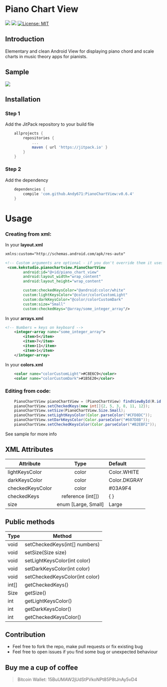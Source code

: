 # Piano Chart View
[![](https://jitpack.io/v/Andy671/PianoChartView.svg)](https://jitpack.io/#Andy671/PianoChartView)
[![](https://img.shields.io/badge/minSDK-15-brightgreen.svg)](https://developer.android.com/training/basics/supporting-devices/platforms.html)
[![License: MIT](https://img.shields.io/badge/License-MIT-blue.svg)](https://opensource.org/licenses/MIT)

## Introduction
Elementary and clean Android View for displaying piano chord and scale charts in music theory apps for pianists.

## Sample
![](http://i.giphy.com/vuaHfrpkTbwOc.gif)

## Installation

### Step 1
Add the JitPack repository to your build file
```gradle
	allprojects {
		repositories {
			...
			maven { url 'https://jitpack.io' }
		}
	}
```

### Step 2
Add the dependency
```gradle
	dependencies {
		compile 'com.github.Andy671:PianoChartView:v0.6.4'
	}
```

# Usage
### Creating from xml:

In your <b>layout.xml</b>
```xml
xmlns:custom="http://schemas.android.com/apk/res-auto"
```

```xml
<!-- Custom arguments are optional - if you don't override them it uses default values -->
 <com.kekstudio.pianochartview.PianoChartView
        android:id="@+id/piano_chart_view"
        android:layout_width="wrap_content"
        android:layout_height="wrap_content"

       	custom:checkedKeysColor="@android:color/white"
       	custom:lightKeysColor="@color/colorCustomLight"
        custom:darkKeysColor="@color/colorCustomDark"
        custom:size="Small"
        custom:checkedKeys="@array/some_integer_array"/>
```
In your <b>arrays.xml</b>
```xml
<!-- Numbers = keys on keyboard -->
    <integer-array name="some_integer_array">
        <item>5</item>
        <item>7</item>
        <item>11</item>
        <item>1</item>
    </integer-array>
```

In your <b>colors.xml</b>
```xml
    <color name="colorCustomLight">#C8E6C9</color>
    <color name="colorCustomDark">#1B5E20</color>
```

### Editing from code:
```java
 	PianoChartView pianoChartView = (PianoChartView) findViewById(R.id.piano_chart_view_small);
	pianoChartView.setCheckedKeys(new int[]{2, 5, 3, 8, 11, 12});
	pianoChartView.setSize(PianoChartView.Size.Small);
	pianoChartView.setLightKeysColor(Color.parseColor("#CFD8DC"));
	pianoChartView.setDarkKeysColor(Color.parseColor("#607D8B"));
	pianoChartView.setCheckedKeysColor(Color.parseColor("#B2EBF2"));
```

See sample for more info

## XML Attributes
| Attribute        | Type                | Default      |
| -----------------|:-------------------:| :------------|
| lightKeysColor   | color               | Color.WHITE  |
| darkKeysColor    | color               | Color.DKGRAY |
| checkedKeysColor | color               | #03A9F4      |
| checkedKeys      | reference (int[])   | { }          |
| size             | enum [Large, Small] | Large        |


## Public methods
| Type          | Method                          |
|--------------------- |--------------------------------|
| void          | setCheckedKeys(int[] numbers)   |
| void          | setSize(Size size)              |
| void          | setLightKeysColor(int color)    |
| void          | setDarkKeysColor(int color)     |
| void          | setCheckedKeysColor(int color)  |
| int[]         | getCheckedKeys()                |
| Size          | getSize()                       |
| int           | getLightKeysColor()             |
| int           | getDarkKeysColor()              |
| int           | getCheckedKeysColor()           |


## Contribution
- Feel free to fork the repo, make pull requests or fix existing bug
- Feel free to open issues if you find some bug or unexpected behaviour

## Buy me a cup of coffee
> Bitcoin Wallet: 15BuUMAW2jUdStPVkoNPt85P8tJnAy5vD4
